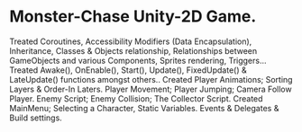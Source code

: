 # Monster-Chase Unity-2D Game.
Treated Coroutines, Accessibility Modifiers (Data Encapsulation), Inheritance, Classes & Objects relationship, Relationships between GameObjects
 and various Components, Sprites rendering, Triggers...
 Treated Awake(), OnEnable(), Start(), Update(), FixedUpdate() & LateUpdate() functions amongst others..
Created Player Animations; Sorting Layers & Order-In Laters.
Player Movement; Player Jumping; Camera Follow Player.
Enemy Script; Enemy Collision; The Collector Script.
Created MainMenu; Selecting a Character, Static Variables.
Events & Delegates & Build settings.
